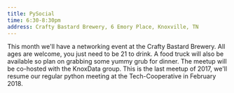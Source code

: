 ```yaml
---
title: PySocial
time: 6:30-8:30pm
address: Crafty Bastard Brewery, 6 Emory Place, Knoxville, TN
---
```


This month we'll have a networking event at the Crafty Bastard Brewery. All ages are welcome, you just need to be 21 to drink. A food truck will also be available so plan on grabbing some yummy grub for dinner. The meetup will be co-hosted with the KnoxData group. This is the last meetup of 2017, we'll resume our regular python meeting at the Tech-Cooperative in February 2018.
